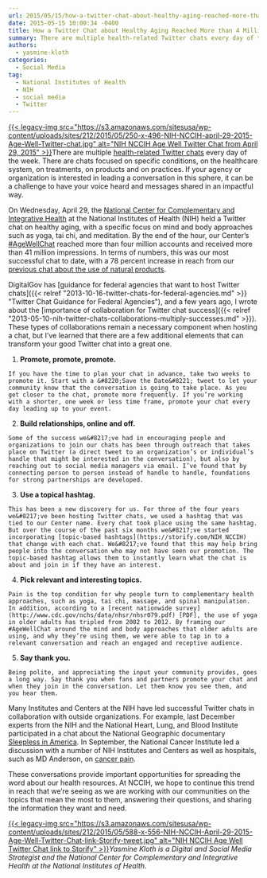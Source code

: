 ```yaml
---
url: 2015/05/15/how-a-twitter-chat-about-healthy-aging-reached-more-than-4-million-people.md
date: 2015-05-15 10:00:34 -0400
title: How a Twitter Chat about Healthy Aging Reached More than 4 Million People
summary: There are multiple health-related Twitter chats every day of the week. There are chats focused on specific conditions, on the healthcare system, on treatments, on products and on practices. If your agency or organization is interested in leading a conversation in this
authors:
  - yasmine-kloth
categories:
  - Social Media
tag:
  - National Institutes of Health
  - NIH
  - social media
  - Twitter
---
```


[{{< legacy-img src="https://s3.amazonaws.com/sitesusa/wp-content/uploads/sites/212/2015/05/250-x-496-NIH-NCCIH-april-29-2015-Age-Well-Twitter-chat.jpg" alt="NIH NCCIH Age Well Twitter Chat from April 29, 2015" >}}](https://twitter.com/NIH_NCCIH/status/593476278784753664/photo/1)There are multiple [health-related Twitter chats](http://www.symplur.com/healthcare-hashtags/tweet-chats/) every day of the week. There are chats focused on specific conditions, on the healthcare system, on treatments, on products and on practices. If your agency or organization is interested in leading a conversation in this sphere, it can be a challenge to have your voice heard and messages shared in an impactful way.

On Wednesday, April 29, the [National Center for Complementary and Integrative Health](https://nccih.nih.gov/) at the National Institutes of Health (NIH) held a Twitter chat on healthy aging, with a specific focus on mind and body approaches such as yoga, tai chi, and meditation. By the end of the hour, our Center’s [#AgeWellChat](https://twitter.com/search?f=realtime&q=%23agewellchat&src=typd) reached more than four million accounts and received more than 41 million impressions. In terms of numbers, this was our most successful chat to date, with a 78 percent increase in reach from our [previous chat about the use of natural products](https://storify.com/NIH_NCCIH/nccih-use-of-natural-products-twitter-chat-highlig).

DigitalGov has [guidance for federal agencies that want to host Twitter chats]({{< relref "2013-10-16-twitter-chats-for-federal-agencies.md" >}} "Twitter Chat Guidance for Federal Agencies"), and a few years ago, I wrote about the [importance of collaboration for Twitter chat success]({{< relref "2013-05-10-nih-twitter-chats-collaborations-multiply-successes.md" >}}). These types of collaborations remain a necessary component when hosting a chat, but I’ve learned that there are a few additional elements that can transform your good Twitter chat into a great one.

  1. **Promote, promote, promote.**
  
    If you have the time to plan your chat in advance, take two weeks to promote it. Start with a &#8220;Save the Date&#8221; tweet to let your community know that the conversation is going to take place. As you get closer to the chat, promote more frequently. If you’re working with a shorter, one week or less time frame, promote your chat every day leading up to your event.
  2. **Build relationships, online and off.**
  
    Some of the success we&#8217;ve had in encouraging people and organizations to join our chats has been through outreach that takes place on Twitter (a direct tweet to an organization’s or individual’s handle that might be interested in the conversation), but also by reaching out to social media managers via email. I’ve found that by connecting person to person instead of handle to handle, foundations for strong partnerships are developed.
  3. **Use a topical hashtag.**
  
    This has been a new discovery for us. For three of the four years we&#8217;ve been hosting Twitter chats, we used a hashtag that was tied to our Center name. Every chat took place using the same hashtag. But over the course of the past six months we&#8217;ve started incorporating [topic-based hashtags](https://storify.com/NIH_NCCIH) that change with each chat. We&#8217;ve found that this may help bring people into the conversation who may not have seen our promotion. The topic-based hashtag allows them to instantly learn what the chat is about and join in if they have an interest.
  4. **Pick relevant and interesting topics.**
  
    Pain is the top condition for why people turn to complementary health approaches, such as yoga, tai chi, massage, and spinal manipulation. In addition, according to a [recent nationwide survey](http://www.cdc.gov/nchs/data/nhsr/nhsr079.pdf) [PDF], the use of yoga in older adults has tripled from 2002 to 2012. By framing our #AgeWellChat around the mind and body approaches that older adults are using, and why they’re using them, we were able to tap in to a relevant conversation and reach an engaged and receptive audience.
  5. **Say thank you.**
  
    Being polite, and appreciating the input your community provides, goes a long way. Say thank you when fans and partners promote your chat and when they join in the conversation. Let them know you see them, and you hear them.

Many Institutes and Centers at the NIH have led successful Twitter chats in collaboration with outside organizations. For example, last December experts from the NIH and the National Heart, Lung, and Blood Institute participated in a chat about the National Geographic documentary [Sleepless in America](https://storify.com/NIH/sleepless-in-america-sleepchat). In September, the National Cancer Institute led a discussion with a number of NIH Institutes and Centers as well as hospitals, such as MD Anderson, on [cancer pain](https://storify.com/NCIMedia/nci-twitter-chat-on-cancer-pain-management-1).

These conversations provide important opportunities for spreading the word about our health resources. At NCCIH, we hope to continue this trend in reach that we’re seeing as we are working with our communities on the topics that mean the most to them, answering their questions, and sharing the information they want and need.

[{{< legacy-img src="https://s3.amazonaws.com/sitesusa/wp-content/uploads/sites/212/2015/05/588-x-556-NIH-NCCIH-April-29-2015-Age-Well-Twitter-Chat-link-Storify-tweet.jpg" alt="NIH NCCIH Age Well Twitter Chat link to Storify" >}}](https://twitter.com/NIH_NCCIH/status/594204933395714049)_Yasmine Kloth is a Digital and Social Media Strategist and the National Center for Complementary and Integrative Health at the National Institutes of Health._